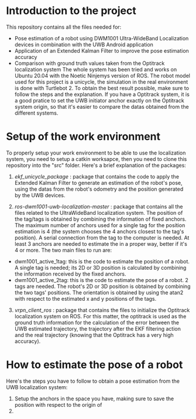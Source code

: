 # Introduction to the project
This repository contains all the files needed for:
- Pose estimation of a robot using DWM1001 Ultra-WideBand Localization devices in combination with the UWB Android application
- Application of an Extended Kalman Filter to improve the pose estimation accuracy
- Comparison with ground truth values taken from the Optitrack localization system
The whole system has been tried and works on Ubuntu 20.04 with the Noetic Ninjemys version of ROS. The robot model used for this project is a unicycle, the simulation in the real environment is done with Turtlebot 2. To obtain the best result possible, make sure to follow the steps and the explanation. If you have a Optitrack system, it is a good pratice to set the UWB initiator anchor exactly on the Optitrack system origin, so that it's easier to compare the datas obtained from the different systems.

# Setup of the work environment
To properly setup your work environment to be able to use the localization system, you need to setup a catkin worksapce, then you need to clone this repository into the "src" folder.
Here's a brief explanation of the packages:
1) *ekf_unicycle_package* : package that contains the code to apply the Extended Kalman Filter to generate an estimation of the robot's pose, using the datas from the robot's odometry and the position generated by the UWB devices.
   
2) *ros-dwm1001-uwb-localization-master* : package that contains all the files related to the UltraWideBand localization system. The position of the tag/tags is obtained by combining the information of fixed anchors. The maximum number of anchors used for a single tag for the position estimation is 4 (the system chooses the 4 anchors closest to the tag's position). A serial connection from the tag to the computer is needed. At least 3 anchors are needed to estimate the in a proper way, better if it's 4 or more.
 The two main files to run are:
- dwm1001_active_1tag: this is the code to estimate the position of a robot. A single tag is needed; its 2D or 3D position is calculated by combining the information received by the fixed anchors. 
- dwm1001_active_2tag: this is the code to estimate the pose of a robot. 2 tags are needed. The robot's 2D or 3D position is obtained by combining the two tags' positions. The orientation is obtained by using the atan2 with respect to the estimated x and y positions of the tags.

3) *vrpn_client_ros* : package that contains the files to initialize the Optitrack localization system on ROS. For this matter, the optitrack is used as the ground truth information for the calculation of the error between the UWB estimated trajectory, the trajectory after the EKF filtering action and the real trajectory (knowing that the Optitrack has a very high accuracy).

# How to estimate the pose of a robot
Here's the steps you have to follow to obtain a pose estimation from the UWB localization system:
1) Setup the anchors in the space you have, making sure to save the position with respect to the origin of
2) 




